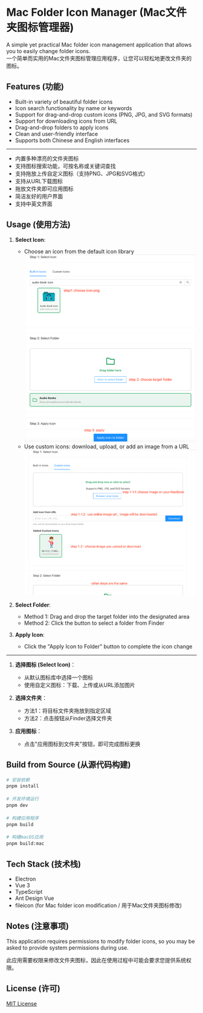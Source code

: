 # Mac Folder Icon Manager (Mac文件夹图标管理器)


A simple yet practical Mac folder icon management application that allows you to easily change folder icons.   
一个简单而实用的Mac文件夹图标管理应用程序，让您可以轻松地更改文件夹的图标。


## Features (功能)


- Built-in variety of beautiful folder icons
- Icon search functionality by name or keywords
- Support for drag-and-drop custom icons (PNG, JPG, and SVG formats)
- Support for downloading icons from URL
- Drag-and-drop folders to apply icons
- Clean and user-friendly interface
- Supports both Chinese and English interfaces

---

- 内置多种漂亮的文件夹图标
- 支持图标搜索功能，可按名称或关键词查找
- 支持拖放上传自定义图标（支持PNG、JPG和SVG格式）
- 支持从URL下载图标
- 拖放文件夹即可应用图标
- 简洁友好的用户界面
- 支持中英文界面


## Usage (使用方法)

1. **Select Icon**:
   - Choose an icon from the default icon library
    ![](./docs/apply-buildin-png.png)
   - Use custom icons: download, upload, or add an image from a URL
   ![](./docs/apply-upload-images.png)


2. **Select Folder**:
   - Method 1: Drag and drop the target folder into the designated area
   - Method 2: Click the button to select a folder from Finder

3. **Apply Icon**:
   - Click the "Apply Icon to Folder" button to complete the icon change


--- 
1. **选择图标 (Select Icon)**：
   - 从默认图标库中选择一个图标
   - 使用自定义图标：下载、上传或从URL添加图片

2. **选择文件夹**：
   - 方法1：将目标文件夹拖放到指定区域
   - 方法2：点击按钮从Finder选择文件夹
   
3. **应用图标**：
   - 点击"应用图标到文件夹"按钮，即可完成图标更换

## Build from Source  (从源代码构建)

```bash
# 安装依赖
pnpm install

# 开发环境运行
pnpm dev

# 构建应用程序
pnpm build

# 构建macOS应用
pnpm build:mac
```

## Tech Stack (技术栈)

- Electron
- Vue 3
- TypeScript
- Ant Design Vue
- fileicon (for Mac folder icon modification / 用于Mac文件夹图标修改)

## Notes (注意事项)

This application requires permissions to modify folder icons, so you may be asked to provide system permissions during use.  

此应用需要权限来修改文件夹图标，因此在使用过程中可能会要求您提供系统权限。

## License (许可)

[MIT License](LICENSE)
